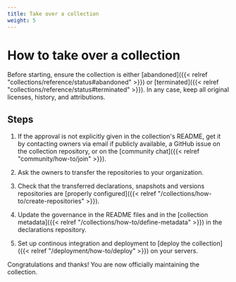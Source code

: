 ```yaml
---
title: Take over a collection
weight: 5
---
```


# How to take over a collection

Before starting, ensure the collection is either [abandoned]({{< relref "collections/reference/status#abandoned" >}}) or [terminated]({{< relref "collections/reference/status#terminated" >}}). In any case, keep all original licenses, history, and attributions.

## Steps

1. If the approval is not explicitly given in the collection's README, get it by contacting owners via email if publicly available, a GitHub issue on the collection repository, or on the [community chat]({{< relref "community/how-to/join" >}}).

2. Ask the owners to transfer the repositories to your organization.

3. Check that the transferred declarations, snapshots and versions repositories are [properly configured]({{< relref "/collections/how-to/create-repositories" >}}).

4. Update the governance in the README files and in the [collection metadata]({{< relref "/collections/how-to/define-metadata" >}}) in the declarations repository.

5. Set up continous integration and deployment to [deploy the collection]({{< relref "/deployment/how-to/deploy" >}}) on your servers.

Congratulations and thanks! You are now officially maintaining the collection.
